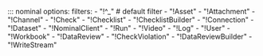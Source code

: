 ::: nominal
    options:
      filters:
      - "!^_" # default filter
      - "!Asset"
      - "!Attachment"
      - "!Channel"
      - "!Check"
      - "!Checklist"
      - "!ChecklistBuilder"
      - "!Connection"
      - "!Dataset"
      - "!NominalClient"
      - "!Run"
      - "!Video"
      - "!Log"
      - "!User"
      - "!Workbook"
      - "!DataReview"
      - "!CheckViolation"
      - "!DataReviewBuilder"
      - "!WriteStream"

<!--
  Eventually we can use `summary` over `filters` when it moves from Sponsors only to GA:
  https://mkdocstrings.github.io/python/usage/configuration/members/#summary
-->
